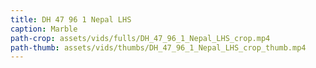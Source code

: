 ```yaml
---
title: DH 47 96 1 Nepal LHS
caption: Marble
path-crop: assets/vids/fulls/DH_47_96_1_Nepal_LHS_crop.mp4
path-thumb: assets/vids/thumbs/DH_47_96_1_Nepal_LHS_crop_thumb.mp4
---
```

